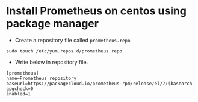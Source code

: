 # Install Prometheus on centos using package manager

- Create a repository file called `prometheus.repo`
```
sudo touch /etc/yum.repos.d/prometheus.repo
```

- Write below in repository file.
```
[prometheus]
name=Prometheus repository
baseurl=https://packagecloud.io/prometheus-rpm/release/el/7/$basearch
gpgcheck=0
enabled=1
```
